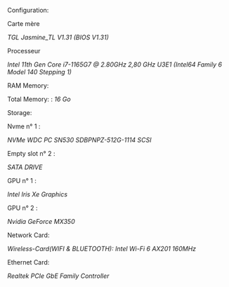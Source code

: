 Configuration: 

 Carte mère

*TGL Jasmine_TL V1.31 (BIOS V1.31)*

 Processeur

*Intel 11th Gen Core i7-1165G7 @ 2.80GHz 2,80 GHz U3E1 (Intel64 Family 6 Model 140 Stepping 1)*

 RAM Memory:

Total Memory: : *16 Go*

Storage:

Nvme n° 1 : 

*NVMe WDC PC SN530 SDBPNPZ-512G-1114 SCSI*

Empty slot n° 2 : 

*SATA DRIVE*


GPU n° 1 : 

*Intel Iris Xe Graphics*

GPU n° 2 : 

*Nvidia GeForce MX350*

 Network Card:

*Wireless-Card(WIFI & BLUETOOTH): Intel Wi-Fi 6 AX201 160MHz*

Ethernet Card:

*Realtek PCIe GbE Family Controller*